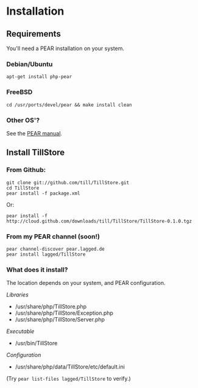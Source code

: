 # Installation

## Requirements

You'll need a PEAR installation on your system.

### Debian/Ubuntu

    apt-get install php-pear

### FreeBSD

    cd /usr/ports/devel/pear && make install clean

### Other OS'?

See the [PEAR manual][manual].

[manual]: http://pear.php.net/manual/en/installation.php

## Install TillStore

### From Github:

    git clone git://github.com/till/TillStore.git
    cd TillStore
    pear install -f package.xml

Or:

    pear install -f http://cloud.github.com/downloads/till/TillStore/TillStore-0.1.0.tgz

### From my PEAR channel (soon!)

    pear channel-discover pear.lagged.de
    pear install lagged/TillStore

### What does it install?

The location depends on your system, and PEAR configuration.

*Libraries*

 * /usr/share/php/TillStore.php
 * /usr/share/php/TillStore/Exception.php
 * /usr/share/php/TillStore/Server.php

*Executable*
 
 * /usr/bin/TillStore

*Configuration*

 * /usr/share/php/data/TillStore/etc/default.ini

(Try `pear list-files lagged/TillStore` to verify.)
